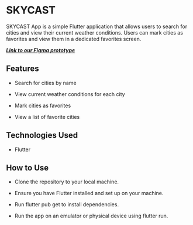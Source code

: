 # SKYCAST

SKYCAST App is a simple Flutter application that allows users to search for cities and view their current weather conditions. Users can mark cities as favorites and view them in a dedicated favorites screen.

[**_Link to our Figma prototype_**](https://www.figma.com/proto/7SVRG5EPbN2UmFEmXQYSUE/Weather-App-Prototype?type=design&node-id=1-3&t=9TXMov6U0xkcM2GN-1&scaling=scale-down&page-id=0%3A1&mode=design)

## Features

- Search for cities by name

- View current weather conditions for each city

- Mark cities as favorites

- View a list of favorite cities

## Technologies Used

- Flutter

## How to Use

- Clone the repository to your local machine.

- Ensure you have Flutter installed and set up on your machine.

- Run flutter pub get to install dependencies.

- Run the app on an emulator or physical device using flutter run.
